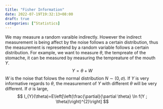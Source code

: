```yaml
---
title: "Fisher Information"
date: 2022-07-19T19:32:13+08:00
draft: true
categories: [“Statistics]
---
```

We may measure a random varaible indirectly. However the indirect measurement is being affect by the noise follows a certain distribution, thus the measurement is represetend by a random variable follows a certain distribution. For example, we want to measure $\theta$, the tempreate of the stomache, it can be measured by measuring the tempreature of the mouth $Y$. 
$$Y = \theta + W$$
$W$ is the noise that folows the normal distribution $N\sim(0,\sigma)$. If $Y$ is very informative regards to $\theta$, the measurement of $Y$ with different $\theta$ will be very different. If $\sigma$ is large, 
$$
I_{Y}(\theta)=E\left[\left(\frac{\partial}{\partial \theta} \ln f(Y ; \theta)\right)^{2}\right]
$$
